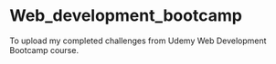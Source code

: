 # Web_development_bootcamp
To upload my completed challenges from Udemy Web Development Bootcamp course.
